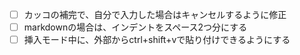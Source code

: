 - [ ] カッコの補完で、自分で入力した場合はキャンセルするように修正
- [ ] markdownの場合は、インデントをスペース2つ分にする
- [ ] 挿入モード中に、外部からctrl+shift+vで貼り付けできるようにする
